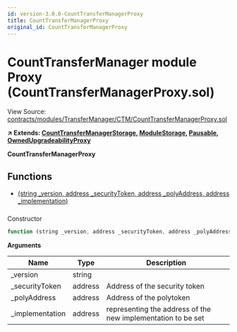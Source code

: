 ```yaml
---
id: version-3.0.0-CountTransferManagerProxy
title: CountTransferManagerProxy
original_id: CountTransferManagerProxy
---
```


# CountTransferManager module Proxy (CountTransferManagerProxy.sol)

View Source: [contracts/modules/TransferManager/CTM/CountTransferManagerProxy.sol](../../contracts/modules/TransferManager/CTM/CountTransferManagerProxy.sol)

**↗ Extends: [CountTransferManagerStorage](CountTransferManagerStorage.md), [ModuleStorage](ModuleStorage.md), [Pausable](Pausable.md), [OwnedUpgradeabilityProxy](OwnedUpgradeabilityProxy.md)**

**CountTransferManagerProxy**

## Functions

- [(string _version, address _securityToken, address _polyAddress, address _implementation)](#)

### 

Constructor

```js
function (string _version, address _securityToken, address _polyAddress, address _implementation) public nonpayable ModuleStorage 
```

**Arguments**

| Name        | Type           | Description  |
| ------------- |------------- | -----|
| _version | string |  | 
| _securityToken | address | Address of the security token | 
| _polyAddress | address | Address of the polytoken | 
| _implementation | address | representing the address of the new implementation to be set | 

